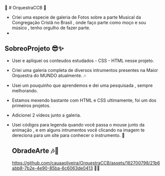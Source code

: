🎺 # OrquestraCCB 🎻
- Criei uma especie de galeria de Fotos sobre a parte Musical da Congregação Cristã no Brasil , onde faço parte como moço e sou músico , tenho orgulho de fazer parte.
- 
## SobreoProjeto 😎✨

- Usei e apliquei os conteudos estudados - CSS - HTML nesse projeto.
- Criei uma galeria completa de diversos intrumentos presentes na Maior Orquestra do MUNDO atualmente. 🎶
- Usei um pouquinho que aprendemos e dei uma pesquisada , sempre melhorando.
- Estamos mexendo bastante com HTML e CSS ultimamente, foi um dos primeiros projetos.
- Adicionei 2 vídeos junto a galeria.
- Usei códigos para legenda quando você passa o mouse junto da animação , e em alguns intrumentos você clicando na imagem te dereciona para um site para conhecer o instrumento. 🎷

  ## ObradeArte 🎶💯

  https://github.com/cauaaoliveira/OrquestraCCB/assets/162700798/21b6abb8-7b2e-4e90-85ba-6c6063de0413
  🧑‍💻

